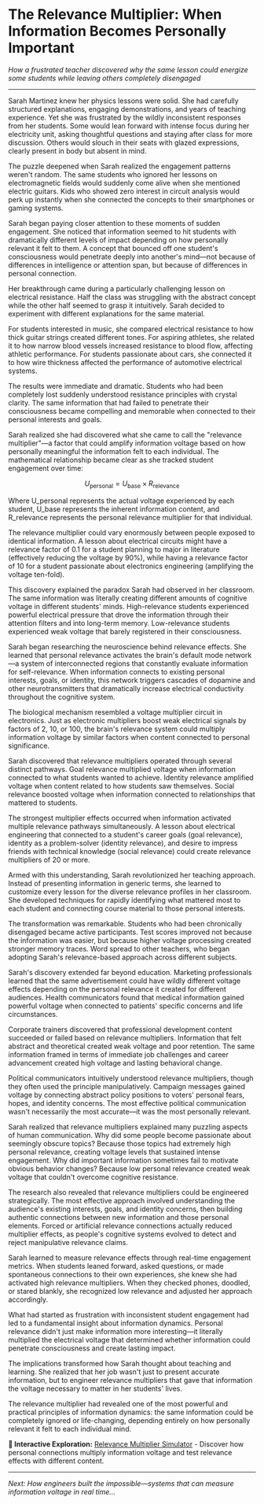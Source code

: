 # The Relevance Multiplier: When Information Becomes Personally Important

*How a frustrated teacher discovered why the same lesson could energize some students while leaving others completely disengaged*

---

Sarah Martinez knew her physics lessons were solid. She had carefully structured explanations, engaging demonstrations, and years of teaching experience. Yet she was frustrated by the wildly inconsistent responses from her students. Some would lean forward with intense focus during her electricity unit, asking thoughtful questions and staying after class for more discussion. Others would slouch in their seats with glazed expressions, clearly present in body but absent in mind.

The puzzle deepened when Sarah realized the engagement patterns weren't random. The same students who ignored her lessons on electromagnetic fields would suddenly come alive when she mentioned electric guitars. Kids who showed zero interest in circuit analysis would perk up instantly when she connected the concepts to their smartphones or gaming systems.

Sarah began paying closer attention to these moments of sudden engagement. She noticed that information seemed to hit students with dramatically different levels of impact depending on how personally relevant it felt to them. A concept that bounced off one student's consciousness would penetrate deeply into another's mind—not because of differences in intelligence or attention span, but because of differences in personal connection.

Her breakthrough came during a particularly challenging lesson on electrical resistance. Half the class was struggling with the abstract concept while the other half seemed to grasp it intuitively. Sarah decided to experiment with different explanations for the same material.

For students interested in music, she compared electrical resistance to how thick guitar strings created different tones. For aspiring athletes, she related it to how narrow blood vessels increased resistance to blood flow, affecting athletic performance. For students passionate about cars, she connected it to how wire thickness affected the performance of automotive electrical systems.

The results were immediate and dramatic. Students who had been completely lost suddenly understood resistance principles with crystal clarity. The same information that had failed to penetrate their consciousness became compelling and memorable when connected to their personal interests and goals.

Sarah realized she had discovered what she came to call the "relevance multiplier"—a factor that could amplify information voltage based on how personally meaningful the information felt to each individual. The mathematical relationship became clear as she tracked student engagement over time:

$$U_{\text{personal}} = U_{\text{base}} \times R_{\text{relevance}}$$

Where U_personal represents the actual voltage experienced by each student, U_base represents the inherent information content, and R_relevance represents the personal relevance multiplier for that individual.

The relevance multiplier could vary enormously between people exposed to identical information. A lesson about electrical circuits might have a relevance factor of 0.1 for a student planning to major in literature (effectively reducing the voltage by 90%), while having a relevance factor of 10 for a student passionate about electronics engineering (amplifying the voltage ten-fold).

This discovery explained the paradox Sarah had observed in her classroom. The same information was literally creating different amounts of cognitive voltage in different students' minds. High-relevance students experienced powerful electrical pressure that drove the information through their attention filters and into long-term memory. Low-relevance students experienced weak voltage that barely registered in their consciousness.

Sarah began researching the neuroscience behind relevance effects. She learned that personal relevance activates the brain's default mode network—a system of interconnected regions that constantly evaluate information for self-relevance. When information connects to existing personal interests, goals, or identity, this network triggers cascades of dopamine and other neurotransmitters that dramatically increase electrical conductivity throughout the cognitive system.

The biological mechanism resembled a voltage multiplier circuit in electronics. Just as electronic multipliers boost weak electrical signals by factors of 2, 10, or 100, the brain's relevance system could multiply information voltage by similar factors when content connected to personal significance.

Sarah discovered that relevance multipliers operated through several distinct pathways. Goal relevance multiplied voltage when information connected to what students wanted to achieve. Identity relevance amplified voltage when content related to how students saw themselves. Social relevance boosted voltage when information connected to relationships that mattered to students.

The strongest multiplier effects occurred when information activated multiple relevance pathways simultaneously. A lesson about electrical engineering that connected to a student's career goals (goal relevance), identity as a problem-solver (identity relevance), and desire to impress friends with technical knowledge (social relevance) could create relevance multipliers of 20 or more.

Armed with this understanding, Sarah revolutionized her teaching approach. Instead of presenting information in generic terms, she learned to customize every lesson for the diverse relevance profiles in her classroom. She developed techniques for rapidly identifying what mattered most to each student and connecting course material to those personal interests.

The transformation was remarkable. Students who had been chronically disengaged became active participants. Test scores improved not because the information was easier, but because higher voltage processing created stronger memory traces. Word spread to other teachers, who began adopting Sarah's relevance-based approach across different subjects.

Sarah's discovery extended far beyond education. Marketing professionals learned that the same advertisement could have wildly different voltage effects depending on the personal relevance it created for different audiences. Health communicators found that medical information gained powerful voltage when connected to patients' specific concerns and life circumstances.

Corporate trainers discovered that professional development content succeeded or failed based on relevance multipliers. Information that felt abstract and theoretical created weak voltage and poor retention. The same information framed in terms of immediate job challenges and career advancement created high voltage and lasting behavioral change.

Political communicators intuitively understood relevance multipliers, though they often used the principle manipulatively. Campaign messages gained voltage by connecting abstract policy positions to voters' personal fears, hopes, and identity concerns. The most effective political communication wasn't necessarily the most accurate—it was the most personally relevant.

Sarah realized that relevance multipliers explained many puzzling aspects of human communication. Why did some people become passionate about seemingly obscure topics? Because those topics had extremely high personal relevance, creating voltage levels that sustained intense engagement. Why did important information sometimes fail to motivate obvious behavior changes? Because low personal relevance created weak voltage that couldn't overcome cognitive resistance.

The research also revealed that relevance multipliers could be engineered strategically. The most effective approach involved understanding the audience's existing interests, goals, and identity concerns, then building authentic connections between new information and those personal elements. Forced or artificial relevance connections actually reduced multiplier effects, as people's cognitive systems evolved to detect and reject manipulative relevance claims.

Sarah learned to measure relevance effects through real-time engagement metrics. When students leaned forward, asked questions, or made spontaneous connections to their own experiences, she knew she had activated high relevance multipliers. When they checked phones, doodled, or stared blankly, she recognized low relevance and adjusted her approach accordingly.

What had started as frustration with inconsistent student engagement had led to a fundamental insight about information dynamics. Personal relevance didn't just make information more interesting—it literally multiplied the electrical voltage that determined whether information could penetrate consciousness and create lasting impact.

The implications transformed how Sarah thought about teaching and learning. She realized that her job wasn't just to present accurate information, but to engineer relevance multipliers that gave that information the voltage necessary to matter in her students' lives.

The relevance multiplier had revealed one of the most powerful and practical principles of information dynamics: the same information could be completely ignored or life-changing, depending entirely on how personally relevant it felt to each individual mind.

**🔗 Interactive Exploration:** [Relevance Multiplier Simulator](../demos/notebooks/relevance_multiplier_demo.ipynb) - Discover how personal connections multiply information voltage and test relevance effects with different content.

---

*Next: How engineers built the impossible—systems that can measure information voltage in real time...* 